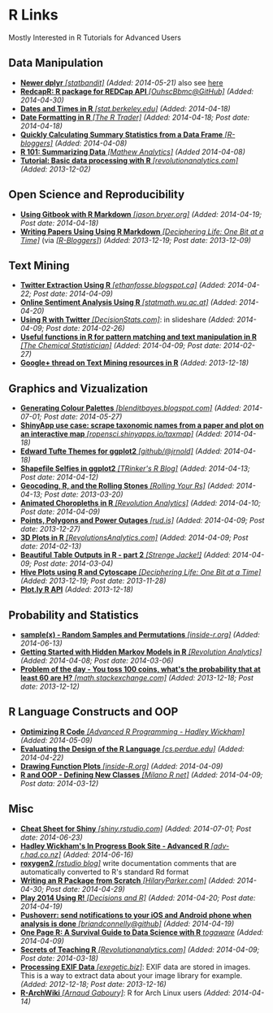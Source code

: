 # R Links
Mostly Interested in R Tutorials for Advanced Users

## Data Manipulation
* [**Newer dplyr** *[statbandit]*](http://statbandit.wordpress.com/2014/05/21/newer-dplyr/) *(Added: 2014-05-21)* also see [here](http://blog.rstudio.org/2014/05/21/dplyr-0-2/)
* [**RedcapR: R package for REDCap API** *[OuhscBbmc@GitHub]*](https://github.com/OuhscBbmc/REDCapR) *(Added: 2014-04-30)*
* [**Dates and Times in R** *[stat.berkeley.edu]*](http://www.stat.berkeley.edu/classes/s133/dates.html) *(Added: 2014-04-18)*
* [**Date Formatting in R** *[The R Trader]*](http://www.thertrader.com/2014/04/18/date-formating-in-r/) *(Added: 2014-04-18; Post date: 2014-04-18)*
* [**Quickly Calculating Summary Statistics from a Data Frame** *[R-bloggers]*](http://www.r-bloggers.com/using-r-quickly-calculating-summary-statistics-from-a-data-frame/) *(Added: 2014-04-08)*
* [**R 101: Summarizing Data** *[Mathew Analytics]*](http://mathewanalytics.wordpress.com/2014/03/26/r-101-summarizing-data/) *(Added 2014-04-08)*
* [**Tutorial: Basic data processing with R** *[revolutionanalytics.com]*](http://blog.revolutionanalytics.com/2013/12/tutorial-basic-data-processing-with-r.html) *(Added: 2013-12-02)*

## Open Science and Reproducibility
* [**Using Gitbook with R Markdown** *[jason.bryer.org]*](http://jason.bryer.org/posts/2014-04-18/Gitbook_with_R_Markdown.html) *(Added: 2014-04-19; Post date: 2014-04-18)*
* [**Writing Papers Using Using R Markdown** *[Deciphering Life: One Bit at a Time]*](http://rmflight.github.io/posts/2012/10/papersinRmd.html) (via [*[R-Bloggers]*](www.r-bloggers.com/writing-papers-using-r-markdown/)) *(Added: 2013-12-19; Post date: 2013-12-09)*

## Text Mining
* [**Twitter Extraction Using R** *[ethanfosse.blogspot.ca]*](http://ethanfosse.blogspot.ca/2014/04/twitter-extraction.html) *(Added: 2014-04-22; Post date: 2014-04-09)*
* [**Online Sentiment Analysis Using R** *[statmath.wu.ac.at]*](http://statmath.wu.ac.at/courses/SNLP/Presentations/DA-Sentiment.pdf) *(Added: 2014-04-20)*
* [**Using R with Twitter** *[DecisionStats.com]*](http://decisionstats.com/2014/02/26/using-r-with-twitter-great-tutorial-in-rstats/): in slideshare *(Added: 2014-04-09; Post date: 2014-02-26)*
* [**Useful functions in R for pattern matching and text manipulation in R** *[The Chemical Statistician]*](http://chemicalstatistician.wordpress.com/2014/02/27/useful-functions-in-r-for-manipulating-text-data/) *(Added: 2014-04-09; Post date: 2014-02-27)*
* [**Google+ thread on Text Mining resources in R**](https://plus.google.com/+SharonMachlis/posts/1Sg913cKCxS) *(Added: 2013-12-18)*

## Graphics and Vizualization
* [**Generating Colour Palettes** *[blenditbayes.blogspot.com]*](http://blenditbayes.blogspot.com/2014/05/towards-yet-another-r-colour-palette.html) *(Added: 2014-07-01; Post date: 2014-05-27)*
* [**ShinyApp use case: scrape taxonomic names from a paper and plot on an interactive map** *[ropensci.shinyapps.io/taxmap]*](https://ropensci.shinyapps.io/taxmap/) *(Added: 2014-04-18)*
* [**Edward Tufte Themes for ggplot2** *[github/@jrnold]*](https://github.com/jrnold/ggthemes) *(Added: 2014-04-18)*
* [**Shapefile Selfies in ggplot2** *[TRinker's R Blog]*](http://trinkerrstuff.wordpress.com/2014/04/12/shape-file-selfies-in-ggplot2/) *(Added: 2014-04-13; Post date: 2014-04-12)*
* [**Geocoding, R, and the Rolling Stones** *[Rolling Your Rs]*](http://rollingyours.wordpress.com/2013/03/20/geocoding-r-and-the-rolling-stones-part-1/) *(Added: 2014-04-13; Post date: 2013-03-20)*
* [**Animated Choropleths in R** *[Revolution Analytics]*](http://blog.revolutionanalytics.com/2014/04/animated-choropleths-in-r.html) *(Added: 2014-04-10; Post date: 2014-04-09)*
* [**Points, Polygons and Power Outages** *[rud.is]*](http://rud.is/b/2013/12/27/points-polygons-and-power-outages/) *(Added: 2014-04-09; Post date: 2013-12-27)*
* [**3D Plots in R** *[RevolutionsAnalytics.com]*](http://blog.revolutionanalytics.com/2014/02/3d-plots-in-r.html) *(Added: 2014-04-09; Post date: 2014-02-13)*
* [**Beautiful Table Outputs in R - part 2** *[Strenge Jacke!]*](http://strengejacke.wordpress.com/2014/03/04/beautiful-table-outputs-in-r-part-2-rstats-sjplot/) *(Added: 2014-04-09; Post date: 2014-03-04)*
* [**Hive Plots using R and Cytoscape** *[Deciphering Life: One Bit at a Time]*](http://rmflight.github.io/posts/2012/11/hiveplots_example.html) *(Added: 2013-12-19; Post date: 2013-11-28)*
* [**Plot.ly R API**](https://plot.ly/api/r/) *(Added: 2013-12-18)*

## Probability and Statistics
* [**sample(x) - Random Samples and Permutations** *[inside-r.org]*](http://www.inside-r.org/r-doc/base/sample) *(Added: 2014-06-13)*
* [**Getting Started with Hidden Markov Models in R** *[Revolution Analytics]*](http://blog.revolutionanalytics.com/2014/03/r-and-hidden-markov-models.html) *(Added: 2014-04-08; Post date: 2014-03-06)*
* [**Problem of the day - You toss 100 coins, what's the probability that at least 60 are H?** *[math.stackexchange.com]*](http://math.stackexchange.com/questions/603709/probability-of-100-coin-tosses) *(Added: 2013-12-18; Post date: 2013-12-12)*

## R Language Constructs and OOP
* [**Optimizing R Code** *[Advanced R Programming - Hadley Wickham]*](http://adv-r.had.co.nz/Profiling.html) *(Added: 2014-05-09)*
* [**Evaluating the Design of the R Language** *[cs.perdue.edu]*](http://r.cs.purdue.edu/pub/ecoop12.pdf) *(Added: 2014-04-22)*
* [**Drawing Function Plots** *[inside-R.org]*](http://www.inside-r.org/r-doc/graphics/curve) *(Added: 2014-04-09)*
* [**R and OOP - Defining New Classes** *[Milano R net]*](http://www.milanor.net/blog/?p=1234) *(Added: 2014-04-09; Post data: 2014-03-12)*

## Misc
* [**Cheat Sheet for Shiny** *[shiny.rstudio.com]*](http://shiny.rstudio.com/articles/cheatsheet.html) *(Added: 2014-07-01; Post date: 2014-06-23)*
* [**Hadley Wickham's In Progress Book Site - Advanced R** *[adv-r.had.co.nz]*](http://adv-r.had.co.nz/) *(Added: 2014-06-16)*
* [**roxygen2** *[rstudio blog]*](http://blog.rstudio.org/2014/05/19/roxygen2-4-0-1/) write documentation comments that are automatically converted to R's standard Rd format
* [**Writing an R Package from Scratch** *[HilaryParker.com]*](http://hilaryparker.com/2014/04/29/writing-an-r-package-from-scratch/) *(Added: 2014-04-30; Post date: 2014-04-29)*
* [**Play 2014 Using R!** *[Decisions and R]*](http://decisionsandr.blogspot.com/2014/04/play-2048-using-r.html) *(Added: 2014-04-20; Post date: 2014-04-19)*
* [**Pushoverr: send notifications to your iOS and Android phone when analysis is done** *[briandconnelly@github]*](https://github.com/briandconnelly/pushoverr) *(Added: 2014-04-19)*
* [**One Page R: A Survival Guide to Data Science with R** *togaware*](http://onepager.togaware.com/) *(Added: 2014-04-09)*
* [**Secrets of Teaching R** *[Revolutionanalytics.com]*](http://blog.revolutionanalytics.com/2014/03/secrets-of-teaching-r.html) *(Added: 2014-04-09; Post date: 2014-03-18)*
* [**Processing EXIF Data** *[exegetic.biz]*](http://www.exegetic.biz/blog/2013/12/processing-exif-data/): EXIF data are stored in images. This is a way to extract data about your image library for example. *(Added: 2012-12-18; Post date: 2013-12-16)*
* [**R-ArchWiki** *[Arnaud Gaboury]*](https://wiki.archlinux.org/index.php/R#Renviron.r_file): R for Arch Linux users *(Added: 2014-04-14)*
